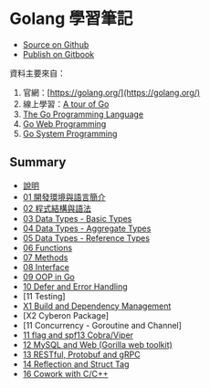# Golang 學習筆記

- [Source on Github](https://github.com/kigichang/golang)
- [Publish on Gitbook](https://kigi.gitbooks.io/golang/content/)

資料主要來自：

1. 官網：[https://golang.org/](https://golang.org/)
1. 線上學習：[A tour of Go](https://tour.golang.org/welcome/1)
1. [The Go Programming Language](https://www.amazon.com/Programming-Language-Addison-Wesley-Professional-Computing-ebook/dp/B0184N7WWS)
1. [Go Web Programming](https://www.manning.com/books/go-web-programming)
1. [Go System Programming](https://www.packtpub.com/networking-and-servers/go-systems-programming)

## Summary

- [說明](README.md)
- [01 開發環境與語言簡介](class01/)
- [02 程式結構與語法](class02/)
- [03 Data Types - Basic Types](class03/)
- [04 Data Types - Aggregate Types](class04/)
- [05 Data Types - Reference Types](class05/)
- [06 Functions](class06/)
- [07 Methods](class07/)
- [08 Interface](class08/)
- [09 OOP in Go](class09/)
- [10 Defer and Error Handling](class10/)
- [11 Testing]
- [X1 Build and Dependency Management](classX1/)
- [X2 Cyberon Package]
- [11 Concurrency - Goroutine and Channel]
- [11 flag and spf13 Cobra/Viper](class11_.md)
- [12 MySQL and Web (Gorilla web toolkit)](class12_.md)
- [13 RESTful, Protobuf and gRPC](class13_.md)
- [14 Reflection and Struct Tag](class14_.md)
- [16 Cowork with C/C++](classxy/)